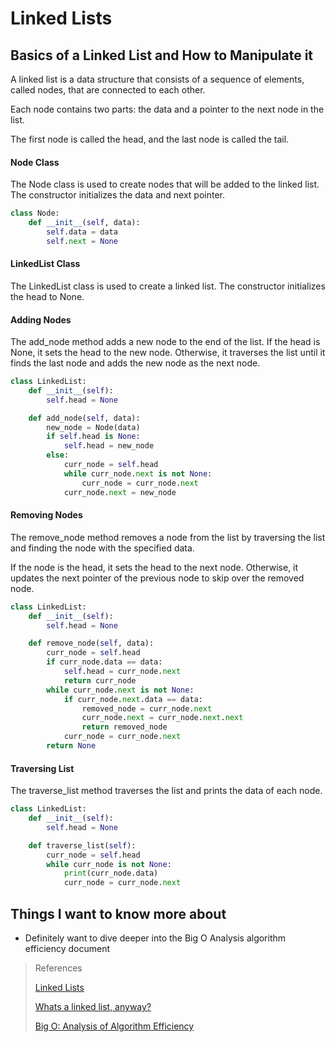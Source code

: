 # Linked Lists

## Basics of a Linked List and How to Manipulate it

A linked list is a data structure that consists of a sequence of elements, called nodes, that are connected to each other. 

Each node contains two parts: the data and a pointer to the next node in the list. 

The first node is called the head, and the last node is called the tail.

#### Node Class
The Node class is used to create nodes that will be added to the linked list. The constructor initializes the data and next pointer.

```python
class Node:
    def __init__(self, data):
        self.data = data
        self.next = None

```

#### LinkedList Class

The LinkedList class is used to create a linked list. The constructor initializes the head to None.

#### Adding Nodes

The add_node method adds a new node to the end of the list. 
If the head is None, it sets the head to the new node. Otherwise, it traverses the list until it finds the last node and adds the new node as the next node.

```python
class LinkedList:
    def __init__(self):
        self.head = None

    def add_node(self, data):
        new_node = Node(data)
        if self.head is None:
            self.head = new_node
        else:
            curr_node = self.head
            while curr_node.next is not None:
                curr_node = curr_node.next
            curr_node.next = new_node

```

#### Removing Nodes

The remove_node method removes a node from the list by traversing the list and finding the node with the specified data. 

If the node is the head, it sets the head to the next node. Otherwise, it updates the next pointer of the previous node to skip over the removed node.

```python
class LinkedList:
    def __init__(self):
        self.head = None

    def remove_node(self, data):
        curr_node = self.head
        if curr_node.data == data:
            self.head = curr_node.next
            return curr_node
        while curr_node.next is not None:
            if curr_node.next.data == data:
                removed_node = curr_node.next
                curr_node.next = curr_node.next.next
                return removed_node
            curr_node = curr_node.next
        return None


```

#### Traversing List

The traverse_list method traverses the list and prints the data of each node.

```python
class LinkedList:
    def __init__(self):
        self.head = None

    def traverse_list(self):
        curr_node = self.head
        while curr_node is not None:
            print(curr_node.data)
            curr_node = curr_node.next

```


## Things I want to know more about

- Definitely want to dive deeper into the Big O Analysis algorithm efficiency document 

> References
>
>[Linked Lists](https://codefellows.github.io/common_curriculum/data_structures_and_algorithms/Code_401/class-05/resources/singly_linked_list.html)
>
>[Whats a linked list, anyway?](https://medium.com/basecs/whats-a-linked-list-anyway-part-1-d8b7e6508b9d)
>
>[Big O: Analysis of Algorithm Efficiency](https://codefellows.github.io/common_curriculum/data_structures_and_algorithms/Code_401/class-05/resources/big_oh.html)
